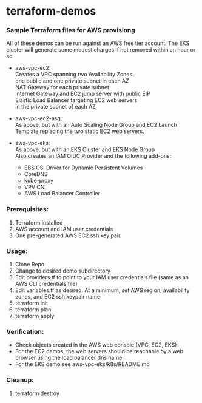 # terraform-demos

### Sample Terraform files for AWS provisiong

All of these demos can be run against an AWS free tier account.  The EKS cluster will generate some modest charges if not removed within an hour or so.  


* aws-vpc-ec2:  
Creates a VPC spanning two Availability Zones \
 one public and one private subnet in each AZ \
 NAT Gateway for each private subnet \
 Internet Gateway and EC2 jump server with public EIP \
 Elastic Load Balancer targeting EC2 web servers \
 in the private subnet of each AZ
 
* aws-vpc-ec2-asg:  
As above, but with an Auto Scaling Node Group and EC2 Launch Template replacing the two static EC2 web servers.

* aws-vpc-eks:  
As above, but with an EKS Cluster and EKS Node Group \
Also creates an IAM OIDC Provider and the following add-ons: 
  * EBS CSI Driver for Dynamic Persistent Volumes
  * CoreDNS
  * kube-proxy
  * VPV CNI 
  * AWS Load Balancer Controller 



### Prerequisites:

1. Terraform installed
2. AWS account and IAM user credentials
3. One pre-generated AWS EC2 ssh key pair 

### Usage:

1. Clone Repo 
2. Change to desired demo subdirectory 
3. Edit providers.tf to point to your IAM user credentials file (same as an AWS CLI credentials file)
4. Edit variables.tf as desired.  At a minimum, set AWS region, availability zones, and EC2 ssh keypair name
5. terraform init
6. terraform plan
7. terraform apply

### Verification:
* Check objects created in the AWS web console (VPC, EC2, EKS)
* For the EC2 demos, the web servers should be reachable by a web browser using the load balancer dns name
* For the EKS demo see aws-vpc-eks/k8s/README.md

### Cleanup:

1. terraform destroy




 
 


 
